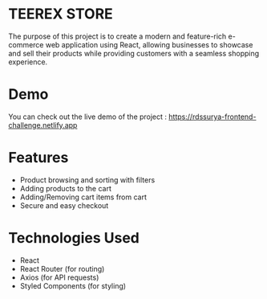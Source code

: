 # TEEREX STORE

The purpose of this project is to create a modern and feature-rich e-commerce web application using React, allowing businesses to showcase and sell their products while providing customers with a seamless shopping experience.

# Demo
You can check out the live demo of the project : https://rdssurya-frontend-challenge.netlify.app

# Features
* Product browsing and sorting with filters
* Adding products to the cart
* Adding/Removing cart items from cart
* Secure and easy checkout

# Technologies Used
* React
* React Router (for routing)
* Axios (for API requests)
* Styled Components (for styling)
